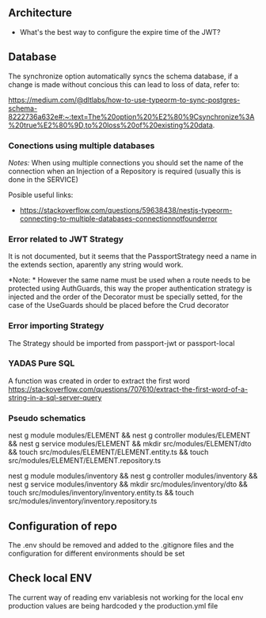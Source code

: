 ## Architecture

- What's the best way to configure the expire time of the JWT?


## Database
The synchronize option automatically syncs the schema database, if a change is made without concious this can lead to loss of data, refer to:

https://medium.com/@dltlabs/how-to-use-typeorm-to-sync-postgres-schema-8222736a632e#:~:text=The%20option%20%E2%80%9Csynchronize%3A%20true%E2%80%9D,to%20loss%20of%20existing%20data.

### Conections using multiple databases
*Notes:*
When using multiple connections you should set the name of the connection when an Injection of a Repository is required (usually this is done in the SERVICE)

Posible useful links:
- https://stackoverflow.com/questions/59638438/nestjs-typeorm-connecting-to-multiple-databases-connectionnotfounderror

### Error related to JWT Strategy
It is not documented, but it seems that the PassportStrategy need a name in the extends section, aparently any string would work.

*Note: * However the same name must be used when a route needs to be protected using AuthGuards,
this way the proper authentication strategy is injected and the order of the Decorator must be specially setted, for the case of the UseGuards should be placed before the Crud decorator

### Error importing Strategy
The Strategy should be imported from passport-jwt or passport-local


### YADAS Pure SQL
A function was created in order to extract the first word
https://stackoverflow.com/questions/707610/extract-the-first-word-of-a-string-in-a-sql-server-query

### Pseudo schematics
nest g module modules/ELEMENT &&
nest g controller modules/ELEMENT &&
nest g service modules/ELEMENT &&
mkdir src/modules/ELEMENT/dto &&
touch src/modules/ELEMENT/ELEMENT.entity.ts &&
touch src/modules/ELEMENT/ELEMENT.repository.ts

nest g module modules/inventory &&
nest g controller modules/inventory &&
nest g service modules/inventory &&
mkdir src/modules/inventory/dto &&
touch src/modules/inventory/inventory.entity.ts &&
touch src/modules/inventory/inventory.repository.ts

## Configuration of repo
The .env should be removed and added to the .gitignore files and the
configuration for different environments should be set

## Check local ENV
The current way of reading env variablesis not working for the local env
production values are being hardcoded y the production.yml file